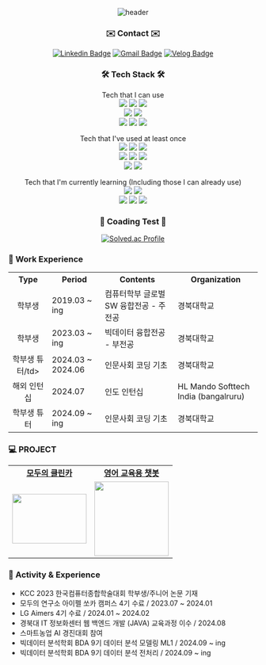 <div align="center">
  
![header](https://capsule-render.vercel.app/api?type=waving&text=Welcome%20To%20YJ's%20GitHub!&fontSize=40&height=220&color=gradient&customColorList=2&fontColor=FFFFFF)

### ✉️ Contact ✉️
[![Linkedin Badge](https://img.shields.io/badge/-LinkedIn-blue?style=for-the-badge&logo=Linkedin&logoColor=white&link=https://www.linkedin.com/in/yeongjin-jeong-aa27b3263/)](https://www.linkedin.com/in/yeongjin-jeong-aa27b3263/)
[![Gmail Badge](https://img.shields.io/badge/Gmail-d14836?style=for-the-badge&logo=Gmail&logoColor=white&link=mailto:jyjin1206@gmail.com)](mailto:jyjin1206@gmail.com)
[![Velog Badge](https://img.shields.io/badge/Velog-444444?style=for-the-badge&logo=Velog&logoColor=black"&link=https://velog.io/@jyj1206/posts)](https://velog.io/@jyj1206/posts)
  
### 🛠️ Tech Stack 🛠️

</div>

<p align="center">Tech that I can use <br>
  <img src="https://img.shields.io/badge/Python-3766AB?style=for-the-badge&logo=Python&logoColor=white"/>
  <img src="https://img.shields.io/badge/java-007396?style=for-the-badge&logo=OpenJDK&logoColor=white">
  <img src="https://img.shields.io/badge/C-A8B9CC?style=for-the-badge&logo=C&logoColor=white"/>
  <br>
  <img src="https://img.shields.io/badge/flask-000000?style=for-the-badge&logo=flask&logoColor=white"/>
  <img src="https://img.shields.io/badge/TensorFlow-FF6F00?style=for-the-badge&logo=tensorflow&logoColor=white"/>
  <br>
  <img src="https://img.shields.io/badge/Mysql-E6B91E?style=for-the-badge&logo=MySql&logoColor=white"/>
  <img src="https://img.shields.io/badge/linux-FCC624?style=for-the-badge&logo=linux&logoColor=white"/> 
  <img src="https://img.shields.io/badge/git-F05033.svg?style=for-the-badge&logo=git&logoColor=white"/>
</p>
<p align="center">Tech that I've used at least once <br>
  <img src="https://img.shields.io/badge/HTML5-1572B6?style=for-the-badge&logo=css3&logoColor=white"/>
  <img src="https://img.shields.io/badge/CSS3-1572B6?style=for-the-badge&logo=css3&logoColor=white"/>
  <img src="https://img.shields.io/badge/Javascript-ffb13b?style=for-the-badge&logo=javascript&logoColor=white"/>
  <br>
  <img src="https://img.shields.io/badge/bootstrap-7952B3?style=for-the-badge&logo=bootstrap&logoColor=white"/>
  <img src="https://img.shields.io/badge/flask-000000?style=for-the-badge&logo=flask&logoColor=white"/>
  <img src="https://img.shields.io/badge/pytorch-F80000?style=for-the-badge&logo=pytorch&logoColor=white"/> 
  <br>
  <img src="https://img.shields.io/badge/DOCKER-1572B6?style=for-the-badge&logo=DOCKER&logoColor=white"/>
  <img src="https://img.shields.io/badge/AWS-232F3E?style=for-the-badge&logo=AmazonAWS&logoColor=white"/>
</p>

<p align="center">Tech that I'm currently learning (Including those I can already use) <br>
  <img src="https://img.shields.io/badge/spring-6DB33F?style=for-the-badge&logo=spring&logoColor=white"/>
  <img src="https://img.shields.io/badge/springboot-6DB33F?style=for-the-badge&logo=springboot&logoColor=white">
  <br>
  <img src="https://img.shields.io/badge/NumPy-013243?style=for-the-badge&logo=numpy&logoColor=white"/>
  <img src="https://img.shields.io/badge/pandas-150458?style=for-the-badge&logo=pandas&logoColor=white"/>
  <img src="https://img.shields.io/badge/scikitlearn-F7931E?style=for-the-badge&logo=scikitlearn&logoColor=white"/>
</p>

<div align="center">
  
### 📕 Coading Test 📕
[![Solved.ac Profile](http://mazassumnida.wtf/api/v2/generate_badge?boj=jyj1206)](https://solved.ac/jy1j206/)

</div>

### 👔 Work Experience
<div style="text-align:left">
<table>
  <tr>
    <th style="text-align:center">Type</th>
    <th style="text-align:center">Period</th>
    <th style="text-align:center">Contents</th>
    <th style="text-align:center">Organization</th>
  </tr>
  <tr>
    <td style="text-align:center">학부생</td>
    <td style="text-align:left">2019.03 ~ ing</td>
    <td style="text-align:left">컴퓨터학부 글로벌 SW 융합전공 - 주전공</td>
    <td style="text-align:left">경북대학교</td>
  </tr>
  <tr>
    <td style="text-align:center">학부생</td>
    <td style="text-align:left">2023.03 ~ ing</td>
    <td style="text-align:left">빅데이터 융합전공 - 부전공</td>
    <td style="text-align:left">경북대학교</td>
  </tr>
  <tr>
    <td style="text-align:center">학부생 튜터/td>
    <td style="text-align:left">2024.03 ~ 2024.06</td>
    <td style="text-align:left">인문사회 코딩 기초</td>
    <td style="text-align:left">경북대학교</td>
  </tr>
  <tr>
    <td style="text-align:center">해외 인턴십</td>
    <td style="text-align:left">2024.07</td>
    <td style="text-align:left">인도 인턴십</td>
    <td style="text-align:left">HL Mando Softtech India (bangalruru)</td>
  </tr>
  <tr>
    <td style="text-align:center">학부생 튜터</td>
    <td style="text-align:left">2024.09 ~ ing</td>
    <td style="text-align:left">인문사회 코딩 기초</td>
    <td style="text-align:left">경북대학교</td>
  </tr>
</table>
</div>

### 💻 PROJECT
<table>
  <tr>
    <td align="center" colspan="1">
      <a href="https://github.com/TEAM-whereisphoto">
        <strong>모두의 클린카</strong></td>
      </a>
    <td align="center" colspan="1">
      <a href="https://github.com/KNU-bigdata6/bigdata6">
        <strong>영어 교육용 챗봇</strong>
      </a>
  </tr>

  <tr>
    <td>
      <a href="https://github.com/jyj1206/SoClean-ObjectDetect-CarReturn">
        <img src="https://github.com/user-attachments/assets/4b665115-fb40-460c-be14-006f1a9a7e13" width="150px" height="100px"/>
      </a>
    </td>
    <td>
      <a href="https://github.com/KNU-bigdata6/bigdata6">
        <img src="https://github.com/user-attachments/assets/e14bd0b9-2fc6-4d99-af5d-89a09026bbf7" width="150px height="100px""/>
      </a>
    </td>
  </tr>
</table>

### 🏃 Activity & Experience
* KCC 2023 한국컴퓨터종합학술대회 학부생/주니어 논문 기재
* 모두의 연구소 아이펠 쏘카 캠퍼스 4기 수료 / 2023.07 ~ 2024.01
* LG Aimers 4기 수료 / 2024.01 ~ 2024.02
* 경북대 IT 정보화센터 웹 백엔드 개발 (JAVA) 교육과정 이수 / 2024.08
* 스마트농업 AI 경진대회 참여
* 빅데이터 분석학회 BDA 9기 데이터 분석 모델링 ML1 / 2024.09 ~ ing
* 빅데이터 분석학회 BDA 9기 데이터 분석 전처리 / 2024.09 ~ ing
